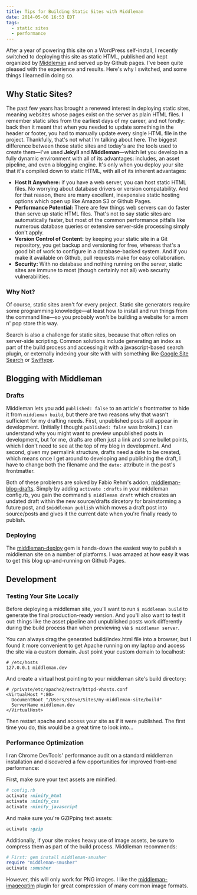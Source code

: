 ```yaml
---
title: Tips for Building Static Sites with Middleman
date: 2014-05-06 16:53 EDT
tags:
  - static sites
  - performance
---
```


After a year of powering this site on a WordPress self-install, I recently switched to deploying this site as static HTML, published and kept organized by [Middleman](http://middlemanapp.com) and served up by Github pages. I've been quite pleased with the experience and results. Here's why I switched, and some things I learned in doing so.

<!--more-->

## Why Static Sites?

The past few years has brought a renewed interest in deploying static sites, meaning websites whose pages exist on the server as plain HTML files. I remember static sites from the earliest days of my career, and not fondly: back then it meant that when you needed to update something in the header or footer, you had to manually update every single HTML file in the project. Thankfully, that's not what I'm talking about here. The biggest difference between those static sites and today's are the tools used to create them—I've used **Jekyll** and **Middleman**—which let you develop in a fully dynamic environment with all of its advantages: includes, an asset pipeline, and even a blogging engine. It's only when you deploy your site that it's compiled down to static HTML, with all of its inherent advantages:

- **Host It Anywhere:** if you have a web server, you can host static HTML files. No worrying about database drivers or version compatability. And for that reason, there are many excellent, inexpensive static hosting options which open up like Amazon S3 or Github Pages.
- **Performance Potential:** There are few things web servers can do faster than serve up static HTML files. That's not to say static sites are automatically faster, but most of the common performance pitfalls like numerous database queries or extensive server-side processing simply don't apply.
- **Version Control of Content:** by keeping your static site in a Git repository, you get backup and versioning for free, whereas that's a good bit of work to configure in a database-backed system. And if you make it available on Github, pull requests make for easy collaboration.
- **Security:** With no database and nothing running on the server, static sites are immune to most (though certainly not all) web security vulnerabilities.

### Why Not?

Of course, static sites aren't for every project. Static site generators require some programming knowledge—at least how to install and run things from the command line—so you probably won't be building a website for a mom n' pop store this way.

Search is also a challenge for static sites, because that often relies on server-side scripting. Common solutions include generating an index as part of the build process and accessing it with a javascript-based search plugin, or externally indexing your site with with something like [Google Site Search](https://www.google.com/work/search/products/gss.html) or [Swiftype](https://swiftype.com/).

## Blogging with Middleman

### Drafts

Middleman lets you add `published: false` to an article's frontmatter to hide it from `middleman build`, but there are two reasons why that wasn't sufficient for my drafting needs. First, unpublished posts still appear in development. (Initially I thought `published: false` was broken.) I can understand why you might want to preview unpublished posts in development, but for me, drafts are often just a link and some bullet points, which I don't need to see at the top of my blog in development. And second, given my permalink structure, drafts need a date to be created, which means once I get around to developing and publishing the draft, I have to change both the filename and the `date:` attribute in the post's frontmatter.

Both of these problems are solved by Fabio Rehm's addon, [middleman-blog-drafts](https://github.com/fgrehm/middleman-blog-drafts). Simply by adding `activate :drafts` in your middleman config.rb, you gain the command `$ middleman draft` which creates an undated draft within the new source/drafts dircetory for brainstorming a future post, and `$middleman publish` which moves a draft post into source/posts and gives it the current date when you're finally ready to publish.

### Deploying

The [middleman-deploy](https://github.com/karlfreeman/middleman-deploy) gem is hands-down the easiest way to publish a middleman site on a number of platforms. I was amazed at how easy it was to get this blog up-and-running on Github Pages.

## Development

### Testing Your Site Locally

Before deploying a middleman site, you'll want to run `$ middleman build` to generate the final production-ready version. And you'll also want to test it out: things like the asset pipeline and unpublished posts work differently during the build process than when previewing via `$ middleman server`.

You can always drag the generated build/index.html file into a browser, but I found it more convenient to get Apache running on my laptop and access the site via a custom domain. Just point your custom domain to localhost:

    # /etc/hosts
    127.0.0.1 middleman.dev

And create a virtual host pointing to your middleman site's build directory:

    # /private/etc/apache2/extra/httpd-vhosts.conf
    <VirtualHost *:80>
      DocumentRoot "/Users/steve/Sites/my-middleman-site/build"
      ServerName middleman.dev
    </VirtualHost>

Then restart apache and access your site as if it were published. The first time you do, this would be a great time to look into...

### Performance Optimization

I ran Chrome DevTools' performance audit on a standard middleman installation and discovered a few opportunities for improved front-end performance:

First, make sure your text assets are minified:

```ruby
# config.rb
activate :minify_html
activate :minify_css
activate :minify_javascript
```

And make sure you're GZIPping text assets:

```ruby
activate :gzip
```

Additionally, if your site makes heavy use of image assets, be sure to compress them as part of the build process. Middleman recommends:

```ruby
# First: gem install middleman-smusher
require "middleman-smusher"
activate :smusher
```

However, this will only work for PNG images. I like the [middleman-imageoptim](https://github.com/plasticine/middleman-imageoptim) plugin for great compression of many common image formats.
